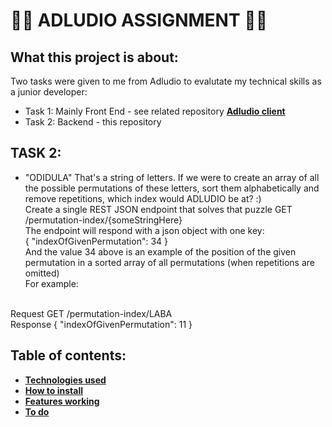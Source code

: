  # :woman_technologist: ADLUDIO ASSIGNMENT :woman_technologist: 
## What this project is about:

Two tasks were given to me from Adludio to evalutate my technical skills as a junior developer:
- Task 1: Mainly Front End - see related repository **[Adludio client](https://github.com/evelinawahlstrom/ad-assignment-client)**
- Task 2: Backend - this repository

## TASK 2:
- "ODIDULA"
That's a string of letters.
If we were to create an array of all the possible permutations of these letters, sort them alphabetically and remove repetitions, which index would ADLUDIO be at? :) <br/>
Create a single REST JSON endpoint that solves that puzzle GET /permutation-index/{someStringHere} <br/>
The endpoint will respond with a json object with one key: <br/>
{
"indexOfGivenPermutation": 34 } <br/>
And the value 34 above is an example of the position of the given permutation in a sorted array of all permutations (when repetitions are omitted) <br/>
For example:
<br/>
Request
GET /permutation-index/LABA
<br/>
Response
{
"indexOfGivenPermutation": 11
}

## Table of contents:
- **[Technologies used](#technologies-used)**
- **[How to install](#how-to-install)**
- **[Features working](#features-working)**
- **[To do](#to-do)**
